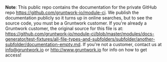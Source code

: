**Note**: This public repo contains the documentation for the private GitHub repo <https://github.com/gruntwork-io/module-ci>.
We publish the documentation publicly so it turns up in online searches, but to see the source code, you must be a Gruntwork customer.
If you're already a Gruntwork customer, the original source for this file is at: <https://github.com/gruntwork-io/module-ci/blob/master/modules/docs-generator/test-fixtures/all-file-types-and-subfolders/subfolder/another-subfolder/documentation-empty.md>.
If you're not a customer, contact us at <info@gruntwork.io> or <http://www.gruntwork.io> for info on how to get access!
